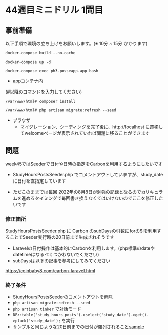 # 44週目ミニドリル 1問目

## 事前準備

以下手順で環境の立ち上げをお願いします。(※ 10分 ~ 15分 かかります)

`docker-compose build --no-cache`

`docker-compose up -d`

`docker-compose exec ph3-posseapp-app bash`

- appコンテナ内

(#以降のコマンドを入力してください)

`/var/www/html# composer install`

`/var/www/html# php artisan migrate:refresh --seed`

- ブラウザ
  - マイグレーション、シーディングを完了後に、http://localhost に遷移してwelcomeページが表示されていれば問題に移ることができます

## 問題

week45ではSeederで日付や日時の指定をCarbonを利用するようにしたいです

- StudyHoursPostsSeeder.php でコメントアウトしていますが、study_dateに日付を直指定しています

- ただこのままでは毎回 2022年の8月8日が勉強の記録となるのでカリキュラムを進めるタイミングで毎回書き換えなくてはいけないのでここを修正したいです

### 修正箇所

StudyHoursPostsSeeder.php に Carbon のsubDaysの引数にforの$iを利用することでSeeder実行時の20日前まで生成されそうです

- Laravelの日付操作は基本的にCarbonを利用します。(php標準のdateやdatetimeはなるべくつかわないでください)
- subDaysは以下の記事を参考にしてみてください

https://coinbaby8.com/carbon-laravel.html

### 終了条件

- StudyHoursPostsSeederのコメントアウトを解除
- `php artisan migrate:refresh --seed`
- `php artisan tinker` で対話モード
- `DB::table('study_hours_posts')->select('study_date')->get()->pluck('study_date');` を実行
- サンプルと同じような20日前までの日付が羅列されること[sample](sample.png)